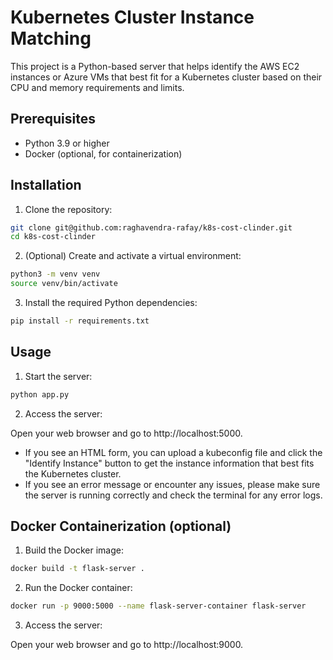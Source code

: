 # Kubernetes Cluster Instance Matching

This project is a Python-based server that helps identify the AWS EC2 instances or Azure VMs that best fit for a Kubernetes cluster based on their CPU and memory requirements and limits.

## Prerequisites

- Python 3.9 or higher
- Docker (optional, for containerization)

## Installation

1. Clone the repository:

  ```bash
  git clone git@github.com:raghavendra-rafay/k8s-cost-clinder.git
  cd k8s-cost-clinder
  ```

2. (Optional) Create and activate a virtual environment:

  ```bash
  python3 -m venv venv
  source venv/bin/activate
  ```

3. Install the required Python dependencies:

  ```bash
  pip install -r requirements.txt
  ```

## Usage

1. Start the server:
  ```bash
  python app.py
  ```

2. Access the server:

Open your web browser and go to http://localhost:5000.
* If you see an HTML form, you can upload a kubeconfig file and click the "Identify Instance" button to get the instance information that best fits the Kubernetes cluster.
* If you see an error message or encounter any issues, please make sure the server is running correctly and check the terminal for any error logs.

## Docker Containerization (optional)

1. Build the Docker image:
  ```bash
  docker build -t flask-server .
  ```

2. Run the Docker container:
  ```bash
  docker run -p 9000:5000 --name flask-server-container flask-server
  ```

3. Access the server:

Open your web browser and go to http://localhost:9000.
